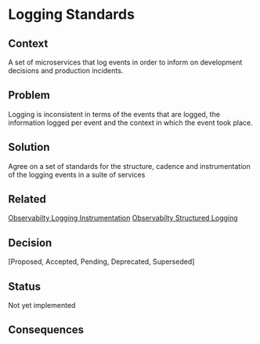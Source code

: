 # Logging Standards

## Context
A set of microservices that log events in order to inform on development decisions and production incidents.

## Problem
Logging is inconsistent in terms of the events that are logged, the information logged per event and the context 
in which the event took place. 

## Solution
Agree on a set of standards for the structure, cadence and instrumentation of the logging events in a suite of services

## Related
[Observabilty Logging Instrumentation](../intrumentation.md)
[Observabilty Structured Logging](structured-logging.md)

## Decision
[Proposed, Accepted, Pending, Deprecated, Superseded]

## Status
Not yet implemented

## Consequences
